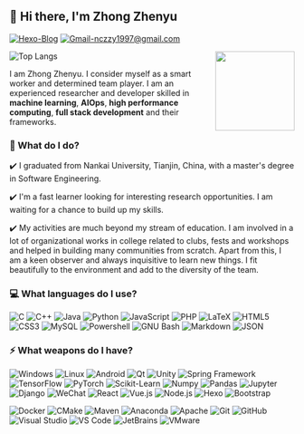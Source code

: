 ## 👋 Hi there, I'm Zhong Zhenyu

[![Hexo-Blog](https://img.shields.io/badge/Blog-pages.alumik.cn-EAEAEA?logo=hexo&logoColor=white&labelColor=0E83CD)](https://pages.alumik.cn/)
[![Gmail-nczzy1997@gmail.com](https://img.shields.io/badge/Gmail-nczzy1997@gmail%2Ecom-EAEAEA?logo=gmail&logoColor=white&labelColor=D14836)](mailto:nczzy1997@gmail.com)

![Top Langs](https://github-readme-stats.vercel.app/api/top-langs/?username=AlumiK&hide=Jupyter%20Notebook&layout=compact)
<img width="140" align="right" src="https://www.svgrepo.com/show/235199/chip-ai.svg" />

I am Zhong Zhenyu. I consider myself as a smart worker and determined team player. I am an experienced researcher and developer skilled in **machine learning**, **AIOps**, **high performance computing**, **full stack development** and their frameworks.

### 🌱 What do I do?

✔️ I graduated from Nankai University, Tianjin, China, with a master's degree in Software Engineering.

✔️ I'm a fast learner looking for interesting research opportunities. I am waiting for a chance to build up my skills.

✔️ My activities are much beyond my stream of education. I am involved in a lot of organizational works in college related to clubs, fests and workshops and helped in building many communities from scratch. Apart from this, I am a keen observer and always inquisitive to learn new things. I fit beautifully to the environment and add to the diversity of the team.

### 💻 What languages do I use?

![C](https://img.shields.io/badge/-C-black?logo=c&logoColor=A8B9CC)
![C++](https://img.shields.io/badge/-C++-00599C?logo=c%2B%2B&logoColor=white)
![Java](https://img.shields.io/badge/-Java-007396?logo=java&logoColor=white)
![Python](https://img.shields.io/badge/-Python-3776AB?logo=Python&logoColor=white)
![JavaScript](https://img.shields.io/badge/-JavaScript-black?logo=javascript)
![PHP](https://img.shields.io/badge/-PHP-777BB4?logo=php&logoColor=white)
![LaTeX](https://img.shields.io/badge/-LaTeX-008080?logo=latex&logoColor=white)
![HTML5](https://img.shields.io/badge/-HTML5-E34F26?logo=html5&logoColor=white)
![CSS3](https://img.shields.io/badge/-CSS3-1572B6?logo=css3&logoColor=white)
![MySQL](https://img.shields.io/badge/-MySQL-4479A1?logo=mysql&logoColor=white)
![Powershell](https://img.shields.io/badge/-Powershell-5391FE?logo=powershell&logoColor=white)
![GNU Bash](https://img.shields.io/badge/-GNU%20Bash-4EAA25?logo=gnu-bash&logoColor=white)
![Markdown](https://img.shields.io/badge/-Markdown-000000?logo=markdown&logoColor=white)
![JSON](https://img.shields.io/badge/-JSON-000000?logo=json&logoColor=white)

### ⚡ What weapons do I have?

![Windows](https://img.shields.io/badge/-Windows-0078D6?logo=windows&logoColor=white)
![Linux](https://img.shields.io/badge/-Linux-black?logo=linux)
![Android](https://img.shields.io/badge/-Android-3DDC84?logo=android&logoColor=white)
![Qt](https://img.shields.io/badge/-Qt-41CD52?logo=qt&logoColor=white)
![Unity](https://img.shields.io/badge/-Unity-000000?logo=unity&logoColor=white)
![Spring Framework](https://img.shields.io/badge/-Spring%20Framework-6DB33F?logo=spring&logoColor=white)
![TensorFlow](https://img.shields.io/badge/-TensorFlow-FF6F00?logo=tensorflow&logoColor=white)
![PyTorch](https://img.shields.io/badge/-PyTorch-EE4C2C?logo=pytorch&logoColor=white)
![Scikit-Learn](https://img.shields.io/badge/-Scikit--Learn-F7931E?logo=scikit-learn&logoColor=white)
![Numpy](https://img.shields.io/badge/-Numpy-013243?logo=numpy&logoColor=white)
![Pandas](https://img.shields.io/badge/-Pandas-150458?logo=pandas&logoColor=white)
![Jupyter](https://img.shields.io/badge/-Jupyter-F37626?logo=jupyter&logoColor=white)
![Django](https://img.shields.io/badge/-Django-092E20?logo=django&logoColor=white)
![WeChat](https://img.shields.io/badge/-WeChat-7BB32E?logo=wechat&logoColor=white)
![React](https://img.shields.io/badge/-React-black?logo=react&logoColor=61DAFB)
![Vue.js](https://img.shields.io/badge/-Vue%2Ejs-4FC08D?logo=vue%2Ejs&logoColor=white)
![Node.js](https://img.shields.io/badge/-Node%2Ejs-339933?logo=node%2Ejs&logoColor=white)
![Hexo](https://img.shields.io/badge/-Hexo-0E83CD?logo=hexo&logoColor=white)
![Bootstrap](https://img.shields.io/badge/-Bootstrap-563D7C?logo=bootstrap&logoColor=white)

![Docker](https://img.shields.io/badge/-Docker-2496ED?logo=docker&logoColor=white)
![CMake](https://img.shields.io/badge/-CMake-064F8C?logo=cmake&logoColor=white)
![Maven](https://img.shields.io/badge/-Maven-C71A36?logo=apache-maven&logoColor=white)
![Anaconda](https://img.shields.io/badge/-Anaconda-42B029?logo=anaconda&logoColor=white)
![Apache](https://img.shields.io/badge/-Apache-D22128?logo=apache&logoColor=white)
![Git](https://img.shields.io/badge/-Git-F05032?logo=git&logoColor=white)
![GitHub](https://img.shields.io/badge/-GitHub-181717?logo=github&logoColor=white)
![Visual Studio](https://img.shields.io/badge/-Visual%20Studio-5C2D91?logo=visual-studio&logoColor=white)
![VS Code](https://img.shields.io/badge/-VS%20Code-007ACC?logo=visual-studio-code&logoColor=white)
![JetBrains](https://img.shields.io/badge/-JetBrains-000000?logo=jetbrains&logoColor=white)
![VMware](https://img.shields.io/badge/-VMware-607078?logo=vmware&logoColor=white)
